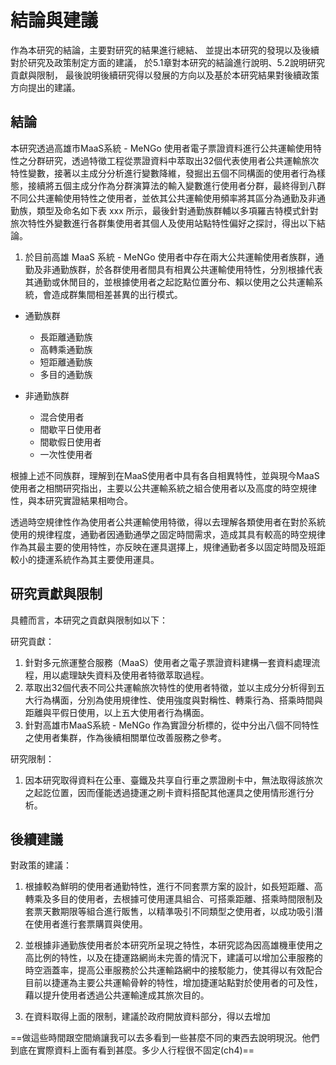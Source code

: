 # 結論與建議

作為本研究的結論，主要對研究的結果進行總結、
並提出本研究的發現以及後續對於研究及政策制定方面的建議，
於5.1章對本研究的結論進行說明、5.2說明研究貢獻與限制，
最後說明後續研究得以發展的方向以及基於本研究結果對後續政策方向提出的建議。

## 結論

本研究透過高雄市MaaS系統 - MeNGo 使用者電子票證資料進行公共運輸使用特性之分群研究，透過特徵工程從票證資料中萃取出32個代表使用者公共運輸旅次特性變數，接著以主成分分析進行變數降維，發掘出五個不同構面的使用者行為樣態，接續將五個主成分作為分群演算法的輸入變數進行使用者分群，最終得到八群不同公共運輸使用特性之使用者，並依其公共運輸使用頻率將其區分為通勤及非通勤族，類型及命名如下表 xxx 所示，最後針對通勤族群輔以多項羅吉特模式針對旅次特性外變數進行各群集使用者其個人及使用站點特性偏好之探討，得出以下結論。

1. 於目前高雄 MaaS 系統 - MeNGo 使用者中存在兩大公共運輸使用者族群，通勤及非通勤族群，於各群使用者間具有相異公共運輸使用特性，分別根據代表其通勤或休閒目的，並根據使用者之起訖點位置分布、賴以使用之公共運輸系統，會造成群集間相差甚異的出行模式。

- 通勤族群
	- 長距離通勤族
	- 高轉乘通勤族
	- 短距離通勤族
	- 多目的通勤族

- 非通勤族群
	- 混合使用者
	- 間歇平日使用者
	- 間歇假日使用者
	- 一次性使用者

根據上述不同族群，理解到在MaaS使用者中具有各自相異特性，並與現今MaaS使用者之相關研究指出，主要以公共運輸系統之組合使用者以及高度的時空規律性，與本研究實證結果相吻合。

透過時空規律性作為使用者公共運輸使用特徵，得以去理解各類使用者在對於系統使用的規律程度，通勤者因通勤通學之固定時間需求，造成其具有較高的時空規律作為其最主要的使用特性，亦反映在運具選擇上，規律通勤者多以固定時間及班距較小的捷運系統作為其主要使用運具。

## 研究貢獻與限制

具體而言，本研究之貢獻與限制如以下：

研究貢獻：
1. 針對多元旅運整合服務（MaaS）使用者之電子票證資料建構一套資料處理流程，用以處理缺失資料及使用者特徵萃取過程。
2. 萃取出32個代表不同公共運輸旅次特性的使用者特徵，並以主成分分析得到五大行為構面，分別為使用規律性、使用強度與對稱性、轉乘行為、搭乘時間與距離與平假日使用，以上五大使用者行為構面。
3. 針對高雄市MaaS系統 - MeNGo 作為實證分析標的，從中分出八個不同特性之使用者集群，作為後續相關單位改善服務之參考。

研究限制：
1. 因本研究取得資料在公車、臺鐵及共享自行車之票證刷卡中，無法取得該旅次之起訖位置，因而僅能透過捷運之刷卡資料搭配其他運具之使用情形進行分析。

## 後續建議

對政策的建議：
1. 根據較為鮮明的使用者通勤特性，進行不同套票方案的設計，如長短距離、高轉乘及多目的使用者，去根據可使用運具組合、可搭乘距離、搭乘時間限制及套票天數期限等組合進行販售，以精準吸引不同類型之使用者，以成功吸引潛在使用者進行套票購買與使用。

2. 並根據非通勤族使用者於本研究所呈現之特性，本研究認為因高雄機車使用之高比例的特性，以及在捷運路網尚未完善的情況下，建議可以增加公車服務的時空涵蓋率，提高公車服務於公共運輸路網中的接駁能力，使其得以有效配合目前以捷運為主要公共運輸骨幹的特性，增加捷運站點對於使用者的可及性，藉以提升使用者透過公共運輸達成其旅次目的。

3. 在資料取得上面的限制，建議於政府開放資料部分，得以去增加





==做這些時間跟空間熵讓我可以去多看到一些甚麼不同的東西去說明現況。他們到底在實際資料上面有看到甚麼。多少人行程很不固定(ch4)==